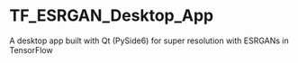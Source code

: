 # TF_ESRGAN_Desktop_App
A desktop app built with Qt (PySide6) for super resolution with ESRGANs in TensorFlow
